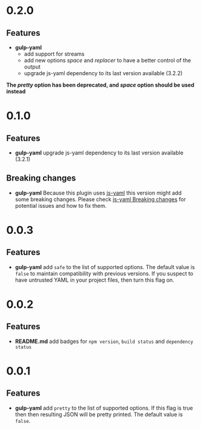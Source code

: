 # 0.2.0

## Features

- **gulp-yaml**
    - add support for streams
    - add new options *space* and *replacer* to have a better control of the output
    - upgrade js-yaml dependency to its last version available (3.2.2)

**The _pretty_ option has been deprecated, and _space_ option should be used instead**


# 0.1.0

## Features

- **gulp-yaml** upgrade js-yaml dependency to its last version available (3.2.1)


## Breaking changes

- **gulp-yaml** Because this plugin uses
[js-yaml](https://github.com/nodeca/js-yaml) this version might add some breaking changes. Please
check [js-yaml Breaking changes](https://github.com/nodeca/js-yaml#breaking-changes-in-2xx---3xx)
for potential issues and how to fix them.


# 0.0.3

## Features

- **gulp-yaml** add ```safe``` to the list of supported options. The default value is ```false```
  to maintain compatibility with previous versions. If you suspect to have untrusted YAML in your
  project files, then turn this flag on.


# 0.0.2

## Features

- **README.md** add badges for ```npm version```, ```build status``` and ```dependency status```


# 0.0.1

## Features

- **gulp-yaml** add ```pretty``` to the list of supported options. If this flag is true then then
  resulting JSON will be pretty printed. The default value is ```false```.
